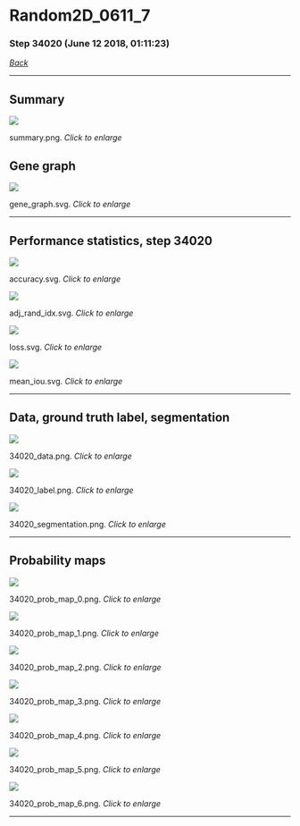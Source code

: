 # Random2D_0611_7

### Step 34020 (June 12 2018, 01:11:23)

[_Back_](..)

---

## Summary

<div class="images"><a href="media/summary.png"><img  src="media/summary.png" align="center"></a><p>summary.png. <i>Click to enlarge</i></p></div>

## Gene graph

<div class="images"><a href="media/gene_graph.svg"><img  src="media/gene_graph.svg" align="center"></a><p>gene_graph.svg. <i>Click to enlarge</i></p></div>

---

## Performance statistics, step 34020

<div class="images"><a href="media/accuracy.svg"><img class="mini" src="media/accuracy.svg" align="center"></a><p>accuracy.svg. <i>Click to enlarge</i></p></div>
<div class="images"><a href="media/adj_rand_idx.svg"><img class="mini" src="media/adj_rand_idx.svg" align="center"></a><p>adj_rand_idx.svg. <i>Click to enlarge</i></p></div>
<div class="images"><a href="media/loss.svg"><img class="mini" src="media/loss.svg" align="center"></a><p>loss.svg. <i>Click to enlarge</i></p></div>
<div class="images"><a href="media/mean_iou.svg"><img class="mini" src="media/mean_iou.svg" align="center"></a><p>mean_iou.svg. <i>Click to enlarge</i></p></div>

---

## Data, ground truth label, segmentation

<div class="images"><a href="media/34020_data.png"><img class="mini" src="media/34020_data.png" align="center"></a><p>34020_data.png. <i>Click to enlarge</i></p></div>
<div class="images"><a href="media/34020_label.png"><img class="mini" src="media/34020_label.png" align="center"></a><p>34020_label.png. <i>Click to enlarge</i></p></div>
<div class="images"><a href="media/34020_segmentation.png"><img class="mini" src="media/34020_segmentation.png" align="center"></a><p>34020_segmentation.png. <i>Click to enlarge</i></p></div>

---

## Probability maps

<div class="images"><a href="media/34020_prob_map_0.png"><img class="mini" src="media/34020_prob_map_0.png" align="center"></a><p>34020_prob_map_0.png. <i>Click to enlarge</i></p></div>
<div class="images"><a href="media/34020_prob_map_1.png"><img class="mini" src="media/34020_prob_map_1.png" align="center"></a><p>34020_prob_map_1.png. <i>Click to enlarge</i></p></div>
<div class="images"><a href="media/34020_prob_map_2.png"><img class="mini" src="media/34020_prob_map_2.png" align="center"></a><p>34020_prob_map_2.png. <i>Click to enlarge</i></p></div>
<div class="images"><a href="media/34020_prob_map_3.png"><img class="mini" src="media/34020_prob_map_3.png" align="center"></a><p>34020_prob_map_3.png. <i>Click to enlarge</i></p></div>
<div class="images"><a href="media/34020_prob_map_4.png"><img class="mini" src="media/34020_prob_map_4.png" align="center"></a><p>34020_prob_map_4.png. <i>Click to enlarge</i></p></div>
<div class="images"><a href="media/34020_prob_map_5.png"><img class="mini" src="media/34020_prob_map_5.png" align="center"></a><p>34020_prob_map_5.png. <i>Click to enlarge</i></p></div>
<div class="images"><a href="media/34020_prob_map_6.png"><img class="mini" src="media/34020_prob_map_6.png" align="center"></a><p>34020_prob_map_6.png. <i>Click to enlarge</i></p></div>

---



